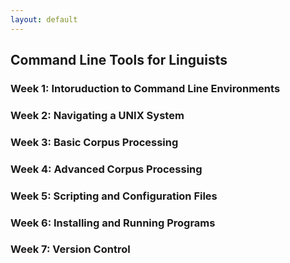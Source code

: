 ```yaml
---
layout: default
---
```


## Command Line Tools for Linguists

### Week 1: Intoruduction to Command Line Environments

### Week 2: Navigating a UNIX System

### Week 3: Basic Corpus Processing

### Week 4: Advanced Corpus Processing

### Week 5: Scripting and Configuration Files

### Week 6: Installing and Running Programs

### Week 7: Version Control

